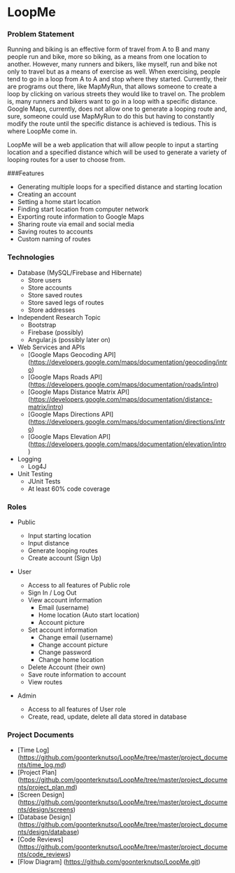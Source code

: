 # LoopMe

### Problem Statement
Running and biking is an effective form of travel from A to B and many people run and bike, more so biking, as a means from one location to another. However, many runners and bikers, like myself, run and bike not only to travel but as a means of exercise as well. When exercising, people tend to go in a loop from A to A and stop where they started. Currently, their are programs out there, like MapMyRun, that allows someone to create a loop by clicking on various streets they would like to travel on. The problem is, many runners and bikers want to go in a loop with a specific distance. Google Maps, currently, does not allow one to generate a looping route and, sure, someone could use MapMyRun to do this but having to constantly modify the route until the specific distance is achieved is tedious. This is where LoopMe come in.

LoopMe will be a web application that will allow people to input a starting location and a specified distance which will be used to generate a variety of looping routes for a user to choose from.

###Features
* Generating multiple loops for a specified distance and starting location
* Creating an account
* Setting a home start location
* Finding start location from computer network
* Exporting route information to Google Maps
* Sharing route via email and social media
* Saving routes to accounts
* Custom naming of routes

### Technologies
* Database (MySQL/Firebase and Hibernate)
  * Store users
  * Store accounts
  * Store saved routes
  * Store saved legs of routes
  * Store addresses
* Independent Research Topic
  * Bootstrap
  * Firebase (possibly)
  * Angular.js (possibly later on)
* Web Services and APIs
  * [Google Maps Geocoding API] (https://developers.google.com/maps/documentation/geocoding/intro)
  * [Google Maps Roads API] (https://developers.google.com/maps/documentation/roads/intro)
  * [Google Maps Distance Matrix API] (https://developers.google.com/maps/documentation/distance-matrix/intro)
  * [Google Maps Directions API] (https://developers.google.com/maps/documentation/directions/intro)
  * [Google Maps Elevation API] (https://developers.google.com/maps/documentation/elevation/intro)
* Logging
  * Log4J
* Unit Testing
  * JUnit Tests
  * At least 60% code coverage


### Roles
* Public
  * Input starting location
  * Input distance
  * Generate looping routes
  * Create account (Sign Up)
* User
  * Access to all features of Public role
  * Sign In / Log Out
  * View account information
    * Email (username)
    * Home location (Auto start location)
    * Account picture
  * Set account information
    * Change email (username)
    * Change account picture
    * Change password
    * Change home location
  * Delete Account (their own)
  * Save route information to account
  * View routes

* Admin
  * Access to all features of User role
  * Create, read, update, delete all data stored in database

### Project Documents
* [Time Log] (https://github.com/goonterknutso/LoopMe/tree/master/project_documents/time_log.md)
* [Project Plan] (https://github.com/goonterknutso/LoopMe/tree/master/project_documents/project_plan.md)
* [Screen Design] (https://github.com/goonterknutso/LoopMe/tree/master/project_documents/design/screens)
* [Database Design] (https://github.com/goonterknutso/LoopMe/tree/master/project_documents/design/database)
* [Code Reviews] (https://github.com/goonterknutso/LoopMe/tree/master/project_documents/code_reviews)
* [Flow Diagram] (https://github.com/goonterknutso/LoopMe.git)
